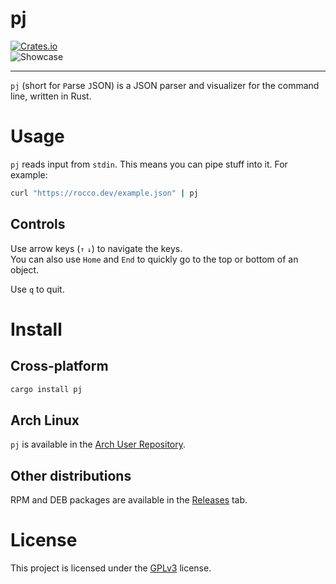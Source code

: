 <!--
 Copyright (C) 2019 RoccoDev
 
 This file is part of pj.
 
 pj is free software: you can redistribute it and/or modify
 it under the terms of the GNU General Public License as published by
 the Free Software Foundation, either version 3 of the License, or
 (at your option) any later version.
 
 pj is distributed in the hope that it will be useful,
 but WITHOUT ANY WARRANTY; without even the implied warranty of
 MERCHANTABILITY or FITNESS FOR A PARTICULAR PURPOSE.  See the
 GNU General Public License for more details.
 
 You should have received a copy of the GNU General Public License
 along with pj.  If not, see <http://www.gnu.org/licenses/>.
-->
# pj
[![Crates.io](https://img.shields.io/badge/crates.io-v0.1.0-orange.svg?longCache=true)](https://crates.io/crates/pj)  
![Showcase](https://roccodev.pw/img/pj_terminal.png)
***

`pj` (short for `P`arse `J`SON) is a JSON parser and visualizer for the command line, written in Rust.

# Usage
`pj` reads input from `stdin`. This means you can pipe stuff into it. For example:  
```sh
curl "https://rocco.dev/example.json" | pj
```
## Controls
Use arrow keys (`↑` `↓`) to navigate the keys.  
You can also use `Home` and `End` to quickly go to the top or bottom of an object.

Use `q` to quit.

# Install
## Cross-platform
```sh
cargo install pj
```
## Arch Linux
`pj` is available in the [Arch User Repository](https://aur.archlinux.org/packages/pj/).
## Other distributions
RPM and DEB packages are available in the [Releases](https://github.com/RoccoDev/pj/releases) tab.

# License
This project is licensed under the [GPLv3](LICENSE) license.
